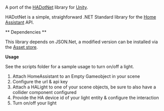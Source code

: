 A port of the [HADotNet](https://github.com/qJake/HADotNet/) library for [Unity](https://unity3d.com/).

HADotNet is a simple, straighforward .NET Standard library for the [Home Assistant](https://github.com/home-assistant/home-assistant) API.

** Dependencies **

This library depends on JSON.Net, a modified version can be installed via the [Asset store](https://assetstore.unity.com/packages/tools/input-management/json-net-for-unity-11347).

**Usage**

See the scripts folder for a sample usage to turn on/off a light.

1. Attach HomeAssistant to an Empty Gameobject in your scene
2. Configure the url & api key
3. Attach a HALight to one of your scene objects, be sure to also have a collider component configured
4. Provide the HA device id of your light entity & configure the interaction
5. Turn on/off your light
